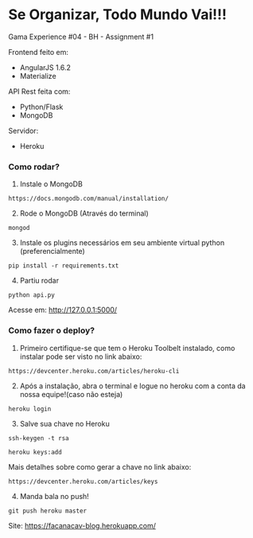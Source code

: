 # Se Organizar, Todo Mundo Vai!!!

Gama Experience #04 - BH - Assignment #1

Frontend feito em:

- AngularJS 1.6.2
- Materialize

API Rest feita com:

- Python/Flask
- MongoDB

Servidor:

- Heroku

### Como rodar? ###

1. Instale o MongoDB
``` 
https://docs.mongodb.com/manual/installation/
```

2. Rode o MongoDB (Através do terminal)
```
mongod
```

3. Instale os plugins necessários em seu ambiente virtual python (preferencialmente)
```
pip install -r requirements.txt
```

4. Partiu rodar

```
python api.py
```

Acesse em: http://127.0.0.1:5000/

### Como fazer o deploy? ###

1. Primeiro certifique-se que tem o Heroku Toolbelt instalado, como instalar pode ser visto no link abaixo:
```
https://devcenter.heroku.com/articles/heroku-cli
```

2. Após a instalação, abra o terminal e logue no heroku com a conta da nossa equipe!(caso não esteja)
```
heroku login
```

3. Salve sua chave no Heroku
```
ssh-keygen -t rsa
```

```
heroku keys:add
```

Mais detalhes sobre como gerar a chave no link abaixo:
```
https://devcenter.heroku.com/articles/keys
```

4. Manda bala no push!

```
git push heroku master
```

Site: https://facanacav-blog.herokuapp.com/